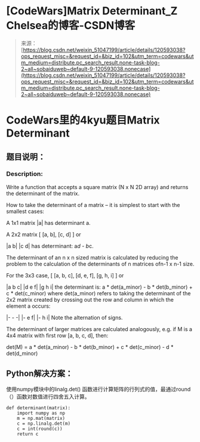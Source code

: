 <!--yml
category: codewars
date: 2022-08-13 11:51:17
-->

# [CodeWars]Matrix Determinant_Z Chelsea的博客-CSDN博客

> 来源：[https://blog.csdn.net/weixin_51047199/article/details/120593038?ops_request_misc=&request_id=&biz_id=102&utm_term=codewars&utm_medium=distribute.pc_search_result.none-task-blog-2~all~sobaiduweb~default-9-120593038.nonecase](https://blog.csdn.net/weixin_51047199/article/details/120593038?ops_request_misc=&request_id=&biz_id=102&utm_term=codewars&utm_medium=distribute.pc_search_result.none-task-blog-2~all~sobaiduweb~default-9-120593038.nonecase)

# CodeWars里的4kyu题目Matrix Determinant

## 题目说明：

### Description:

Write a function that accepts a square matrix (N x N 2D array) and returns the determinant of the matrix.

How to take the determinant of a matrix – it is simplest to start with the smallest cases:

A 1x1 matrix |a| has determinant a.

A 2x2 matrix [ [a, b], [c, d] ] or

|a b|
|c d|
has determinant: a*d - b*c.

The determinant of an n x n sized matrix is calculated by reducing the problem to the calculation of the determinants of n matrices ofn-1 x n-1 size.

For the 3x3 case, [ [a, b, c], [d, e, f], [g, h, i] ] or

|a b c|
|d e f|
|g h i|
the determinant is: a * det(a_minor) - b * det(b_minor) + c * det(c_minor) where det(a_minor) refers to taking the determinant of the 2x2 matrix created by crossing out the row and column in which the element a occurs:

|- - -|
|- e f|
|- h i|
Note the alternation of signs.

The determinant of larger matrices are calculated analogously, e.g. if M is a 4x4 matrix with first row [a, b, c, d], then:

det(M) = a * det(a_minor) - b * det(b_minor) + c * det(c_minor) - d * det(d_minor)

## Python解决方案：

使用numpy模块中的linalg.det() 函数进行计算矩阵的行列式的值，最通过round（）函数对数值进行四舍五入计算。

```
def determinant(matrix):
    import numpy as np
    m = np.mat(matrix)
    c = np.linalg.det(m)
    c = int(round(c))
    return c 
```